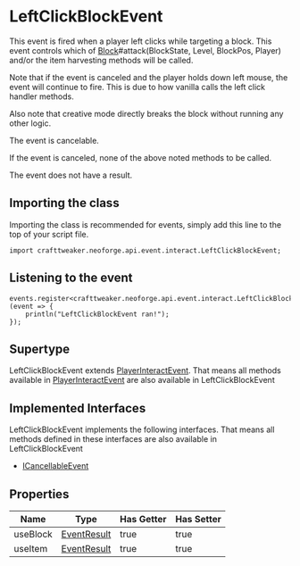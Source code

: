 # LeftClickBlockEvent

This event is fired when a player left clicks while targeting a block.
 This event controls which of [Block](/vanilla/api/block/Block)#attack(BlockState, Level, BlockPos, Player) and/or the item harvesting methods will be called.

 Note that if the event is canceled and the player holds down left mouse, the event will continue to fire.
 This is due to how vanilla calls the left click handler methods.

 Also note that creative mode directly breaks the block without running any other logic.

The event is cancelable.

If the event is canceled, none of the above noted methods to be called.

The event does not have a result.



## Importing the class

Importing the class is recommended for events, simply add this line to the top of your script file.
```zenscript
import crafttweaker.neoforge.api.event.interact.LeftClickBlockEvent;
```


## Listening to the event

```zenscript
events.register<crafttweaker.neoforge.api.event.interact.LeftClickBlockEvent>(event => {
    println("LeftClickBlockEvent ran!");
});
```


## Supertype

LeftClickBlockEvent extends [PlayerInteractEvent](/neoforge/api/event/interact/PlayerInteractEvent). That means all methods available in [PlayerInteractEvent](/neoforge/api/event/interact/PlayerInteractEvent) are also available in LeftClickBlockEvent

## Implemented Interfaces
LeftClickBlockEvent implements the following interfaces. That means all methods defined in these interfaces are also available in LeftClickBlockEvent

- [ICancellableEvent](/neoforge/api/event/ICancellableEvent)

## Properties

|   Name   |                      Type                      | Has Getter | Has Setter |
|----------|------------------------------------------------|------------|------------|
| useBlock | [EventResult](/neoforge/api/event/EventResult) | true       | true       |
| useItem  | [EventResult](/neoforge/api/event/EventResult) | true       | true       |

